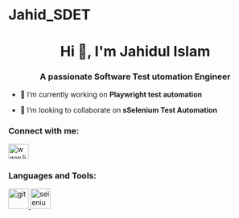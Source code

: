 # Jahid_SDET
<h1 align="center">Hi 👋, I'm Jahidul Islam</h1>
<h3 align="center">A passionate Software Test utomation Engineer</h3>

- 🔭 I’m currently working on **Playwright test automation**

- 👯 I’m looking to collaborate on **sSelenium Test Automation**

<h3 align="left">Connect with me:</h3>
<p align="left">
<a href="https://linkedin.com/in/www.linkdein.com/jislam" target="blank"><img align="center" src="https://raw.githubusercontent.com/rahuldkjain/github-profile-readme-generator/master/src/images/icons/Social/linked-in-alt.svg" alt="www.linkdein.com/jislam" height="30" width="40" /></a>
</p>

<h3 align="left">Languages and Tools:</h3>
<p align="left"> <a href="https://git-scm.com/" target="_blank" rel="noreferrer"> <img src="https://www.vectorlogo.zone/logos/git-scm/git-scm-icon.svg" alt="git" width="40" height="40"/> </a> <a href="https://www.selenium.dev" target="_blank" rel="noreferrer"> <img src="https://raw.githubusercontent.com/detain/svg-logos/780f25886640cef088af994181646db2f6b1a3f8/svg/selenium-logo.svg" alt="selenium" width="40" height="40"/> </a> </p>
